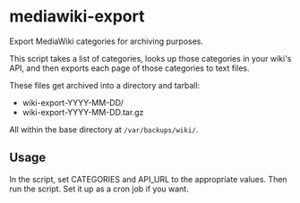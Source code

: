 # mediawiki-export
Export MediaWiki categories for archiving purposes.

This script takes a list of categories, looks up those categories in
your wiki's API, and then exports each page of those categories to text
files.

These files get archived into a directory and tarball:

* wiki-export-YYYY-MM-DD/
* wiki-export-YYYY-MM-DD.tar.gz

All within the base directory at `/var/backups/wiki/`.

## Usage
In the script, set CATEGORIES and API_URL to the appropriate values. Then run the script. Set it up as a cron job if you want.
